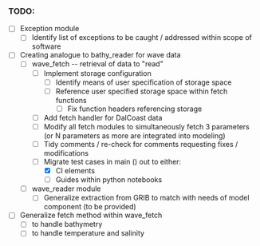 ### TODO:

- [ ] Exception module
    - [ ] Identify list of exceptions to be caught / addressed within scope of software
- [ ] Creating analogue to bathy_reader for wave data
    - [ ] wave_fetch -- retrieval of data to "read"
        - [ ] Implement storage configuration
            - [ ] Identify means of user specification of storage space
            - [ ] Reference user specified storage space within fetch functions
                - [ ] Fix function headers referencing storage
        - [ ] Add fetch handler for DalCoast data
        - [ ] Modify all fetch modules to simultaneously fetch 3 parameters (or N parameters as more are integrated into modeling)
        - [ ] Tidy comments / re-check for comments requesting fixes / modifications
        - [ ] Migrate test cases in main () out to either:
            - [x] CI elements
            - [ ] Guides within python notebooks
    - [ ] wave_reader module
        - [ ] Generalize extraction from GRIB to match with needs of model component (to be provided)
- [ ] Generalize fetch method within wave_fetch 
    - [ ] to handle bathymetry
    - [ ] to handle temperature and salinity
